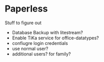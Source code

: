 # Paperless

Stuff to figure out

* Database Backup with litestream?
* Enable TiKa service for office-datatypes?
* confiugre login credentials
* use  normal user?
* additional users? for family?
